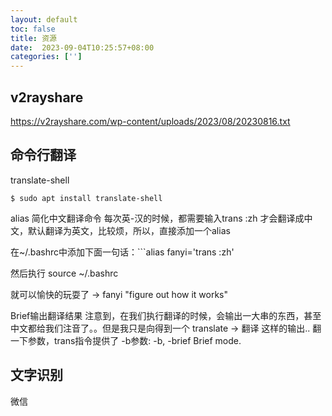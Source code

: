 ```yaml
---
layout: default
toc: false
title: 资源
date:  2023-09-04T10:25:57+08:00
categories: ['']
---
```



## v2rayshare

https://v2rayshare.com/wp-content/uploads/2023/08/20230816.txt

## 命令行翻译

 translate-shell
 ```
$ sudo apt install translate-shell
```
 alias 简化中文翻译命令
每次英-汉的时候，都需要输入trans :zh 才会翻译成中文，默认翻译为英文，比较烦，所以，直接添加一个alias

在~/.bashrc中添加下面一句话：```alias fanyi='trans :zh'

然后执行 source ~/.bashrc

就可以愉快的玩耍了 ->
fanyi "figure out how it works"

Brief输出翻译结果
注意到，在我们执行翻译的时候，会输出一大串的东西，甚至中文都给我们注音了。。但是我只是向得到一个 translate -> 翻译 这样的输出..
翻一下参数，trans指令提供了 -b参数:
-b, -brief
Brief mode.

## 文字识别

微信

